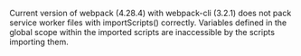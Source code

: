 Current version of webpack (4.28.4) with webpack-cli (3.2.1) does not pack service worker files with importScripts() correctly. Variables defined in the global scope within the imported scripts are inaccessible by the scripts importing them.
